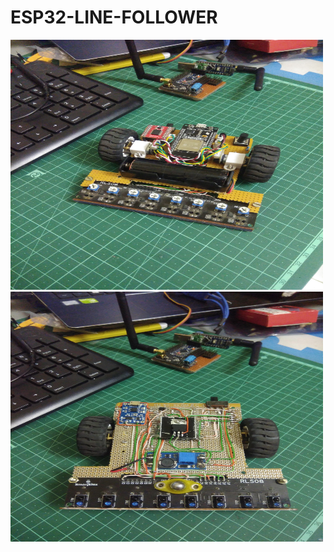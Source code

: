 # ESP32-LINE-FOLLOWER

<img src="media/2.jpg" alt="Logo" width="500" height="400">
<img src="media/1.jpg" alt="Logo" width="500" height="400">




<!-- MARKDOWN LINKS & IMAGES -->
<!-- https://www.markdownguide.org/basic-syntax/#reference-style-links -->
[top]: media/2.jpg
[bottom]: media/1.jpg
